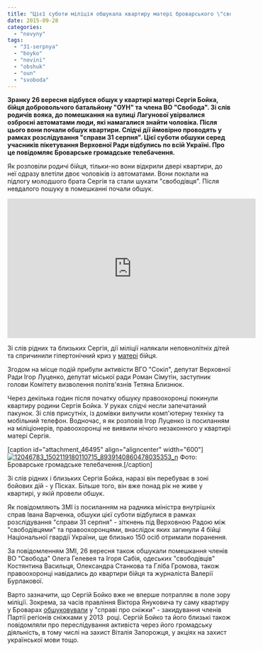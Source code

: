 ```yaml
---
title: "Цієї суботи міліція обшукала квартиру матері броварського \"свободівця\" та добровольця Сергія Бойка"
date: 2015-09-28
categories: 
  - "novyny"
tags: 
  - "31-serpnya"
  - "boyko"
  - "novini"
  - "obshuk"
  - "oun"
  - "svoboda"
---
```


**Зранку 26 вересня відбувся обшук у квартирі матері Сергія Бойка, бійця добровольчого батальйону "ОУН" та члена ВО "Свобода". Зі слів родичів вояка, до помешкання на вулиці Лагунової увірвалися озброєні автоматами люди, які намагалися знайти чоловіка. Після цього вони почали обшук квартири. Слідчі дії ймовірно проводять у рамках розслідування "справи 31 серпня". Цієї суботи обшуки серед учасників пікетування Верховної Ради відбулись по всій Україні. Про це повідомляє Броварське громадське телебачення.**

Як розповіли родичі бійця, тільки-но вони відкрили двері квартири, до неї одразу влетіли двоє чоловіків із автоматами. Вони поклали на підлогу молодшого брата Сергія та стали шукати "свободівця". Після невдалого пошуку в помешканні почали обшук.

<iframe src="https://www.youtube.com/embed/C4UBMqlsrrw" width="560" height="315" frameborder="0" allowfullscreen="allowfullscreen"></iframe>

Зі слів рідних та близьких Сергія, дії міліції налякали неповнолітніх дітей та спричинили гіпертонічний криз у [матері](https://www.youtube.com/watch?v=TvNHMCLe2ik) бійця.

Згодом на місце подій прибули активісти ВГО "Сокіл", депутат Верховної Ради Ігор Луценко, депутат міської ради Роман Сімутін, заступник голови Комітету визволення політв'язнів Тетяна Близнюк.

Через декілька годин після початку обшуку правоохоронці покинули квартиру родини Сергія Бойка. У руках слідчі несли запечатаний пакунок. Зі слів присутніх, із домівки вилучили комп'ютерну техніку та мобільний телефон. Водночас, я як розповів Ігор Луценко із посиланням на міліціонерів, правоохоронці не виявили нічого незаконного у квартирі матері Сергія.

\[caption id="attachment\_46495" align="aligncenter" width="600"\][![12046783_1502119180110715_8939140860478035353_n](https://mpz.brovary.org/wp-content/uploads/2015/09/12046783_1502119180110715_8939140860478035353_n.jpg)](https://mpz.brovary.org/wp-content/uploads/2015/09/12046783_1502119180110715_8939140860478035353_n.jpg) Фото: Броварське громадське телебачення.\[/caption\]

Зі слів рідних і близьких Сергія Бойка, наразі він перебуває в зоні бойових дій - у Пісках. Більше того, він вже понад рік не живе у квартирі, у якій провели обшук.

Як повідомляють ЗМІ із посиланням на радника міністра внутрішніх справ Івана Варченка, обшуки цієї суботи відбулися в рамках розслідування "справи 31 серпня" - зіткнень під Верховною Радою між "свободівцями" та правоохоронцями, внаслідок яких загинули 4 бійці Національної гвардії України, ще близько 150 осіб отримали поранення.

За повідомленням ЗМІ, 26 вересня також обшукали помешкання членів ВО "Свобода" Олега Гелевея та Ігоря Сабія, одеських "свободівців" Костянтина Васильця, Олександра Станкова та Гліба Громова, також правоохоронці навідались до квартири бійця та журналіста Валерії Бурлакової.

Варто зазначити, що Сергій Бойко вже не вперше потрапляє в поле зору міліції. Зокрема, за часів правління Віктора Януковича ту саму квартиру у Броварах [обшуковували](https://mpz.brovary.org/u-kvartiri-brovarskogo-svobodivtsya-sergiya-boyka-proveli-obshuk/) у "справі про сніжки" - закидування членів Партії регіонів сніжками у 2013  році. Сергій Бойко та його близькі також повідомляли про переслідування активіста через його громадську діяльність, в тому числі на захист Віталія Запорожця, у акціях на захист української мови тощо.
